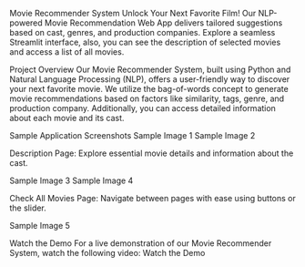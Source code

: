 Movie Recommender System
Unlock Your Next Favorite Film! Our NLP-powered Movie Recommendation Web App delivers tailored suggestions based on cast, genres, and production companies. Explore a seamless Streamlit interface, also, you can see the description of selected movies and access a list of all movies.

Project Overview
Our Movie Recommender System, built using Python and Natural Language Processing (NLP), offers a user-friendly way to discover your next favorite movie. We utilize the bag-of-words concept to generate movie recommendations based on factors like similarity, tags, genre, and production company. Additionally, you can access detailed information about each movie and its cast.

Sample Application Screenshots
Sample Image 1 Sample Image 2

Description Page: Explore essential movie details and information about the cast.

Sample Image 3 Sample Image 4

Check All Movies Page: Navigate between pages with ease using buttons or the slider.

Sample Image 5

Watch the Demo
For a live demonstration of our Movie Recommender System, watch the following video: Watch the Demo

